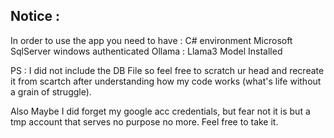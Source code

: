 ## Notice :
In order to use the app you need to have :
C# environment
Microsoft SqlServer windows authenticated
Ollama : Llama3 Model Installed

PS : I did not include the DB File so feel free to scratch ur head and recreate it from scartch after understanding how my code works (what's life without a grain of struggle).

Also Maybe I did forget my google acc credentials, but fear not it is but a tmp account that serves no purpose no more. Feel free to take it.